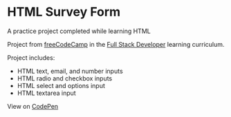 # HTML Survey Form
A practice project completed while learning HTML

Project from [freeCodeCamp][Learning Site] in the [Full Stack Developer][Curriculum] learning curriculum.

Project includes:
* HTML text, email, and number inputs
* HTML radio and checkbox inputs
* HTML select and options input
* HTML textarea input

View on [CodePen][CodePen]

[Learning Site]: https://www.freecodecamp.org/
[Curriculum]: https://www.freecodecamp.org/learn/full-stack-developer
[CodePen]: https://codepen.io/Mordechai-Pal/pen/KwPXLmx
